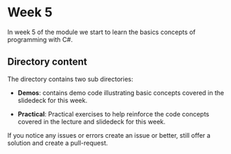 # Week 5  

In week 5 of the module we start to learn the basics concepts of programming with C#.  

## Directory content  

The directory contains two sub directories:

- __Demos__: contains demo code illustrating basic concepts covered in the slidedeck for this week.  

- __Practical__: Practical exercises to help reinforce the code concepts covered in the lecture and slidedeck for this week.  

If you notice any issues or errors create an issue or better, still offer a solution and create a pull-request.  
